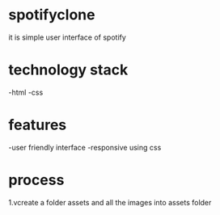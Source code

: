 # spotifyclone
it is simple user interface of spotify

# technology stack
-html
-css

# features
-user friendly interface
-responsive using css
 # process
 1.vcreate a folder assets and all the images into assets folder
 
